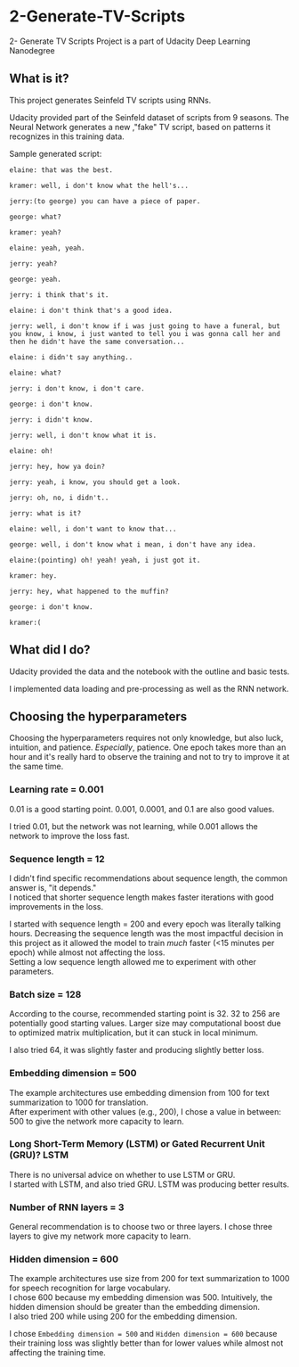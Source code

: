 # 2-Generate-TV-Scripts
 2- Generate TV Scripts Project is a part of Udacity Deep Learning Nanodegree

## What is it?
This project generates Seinfeld TV scripts using RNNs.  

Udacity provided part of the Seinfeld dataset of scripts from 9 seasons. The Neural Network generates a new ,"fake" TV script, based on patterns it recognizes in this training data.   

Sample generated script:
```
elaine: that was the best.

kramer: well, i don't know what the hell's...

jerry:(to george) you can have a piece of paper.

george: what?

kramer: yeah?

elaine: yeah, yeah.

jerry: yeah?

george: yeah.

jerry: i think that's it.

elaine: i don't think that's a good idea.

jerry: well, i don't know if i was just going to have a funeral, but you know, i know, i just wanted to tell you i was gonna call her and then he didn't have the same conversation...

elaine: i didn't say anything..

elaine: what?

jerry: i don't know, i don't care.

george: i don't know.

jerry: i didn't know.

jerry: well, i don't know what it is.

elaine: oh!

jerry: hey, how ya doin?

jerry: yeah, i know, you should get a look.

jerry: oh, no, i didn't..

jerry: what is it?

elaine: well, i don't want to know that...

george: well, i don't know what i mean, i don't have any idea.

elaine:(pointing) oh! yeah! yeah, i just got it.

kramer: hey.

jerry: hey, what happened to the muffin?

george: i don't know.

kramer:(
```

## What did I do?
Udacity provided the data and the notebook with the outline and basic tests.   

I implemented data loading and pre-processing as well as the RNN network.  

## Choosing the hyperparameters
Choosing the hyperparameters requires not only knowledge, but also luck, intuition, and patience. *Especially*, patience. One epoch takes more than an hour and it's really hard to observe the training and not to try to improve it at the same time.  


### Learning rate = 0.001
0.01 is a good starting point. 0.001, 0.0001, and 0.1 are also good values.  

I tried 0.01, but the network was not learning, while 0.001 allows the network to improve the loss fast.

### Sequence length = 12
I didn't find specific recommendations about sequence length, the common answer is, "it depends."   
I noticed that shorter sequence length makes faster iterations with good improvements in the loss.  

I started with sequence length = 200 and every epoch was literally talking hours. Decreasing the sequence length was the most impactful decision in this project as it allowed the model to train _much_ faster (<15 minutes per epoch) while almost not affecting the loss.  
Setting a low sequence length allowed me to experiment with other parameters.

### Batch size = 128
According to the course, recommended starting point is 32. 32 to 256 are potentially good starting values.
Larger size may computational boost due to optimized matrix multiplication, but it can stuck in local minimum.  

I also tried 64, it was slightly faster and producing slightly better loss.


### Embedding dimension = 500
The example architectures use embedding dimension from 100 for text summarization to 1000 for translation.   
After experiment with other values (e.g., 200), I chose a value in between: 500 to give the network more capacity to learn.  

### Long Short-Term Memory (LSTM) or Gated Recurrent Unit (GRU)? LSTM
There is no universal advice on whether to use LSTM or GRU.  
I started with LSTM, and also tried GRU. LSTM was producing better results.

### Number of RNN layers = 3
General recommendation is to choose two or three layers. I chose three layers to give my network more capacity to learn.

### Hidden dimension = 600
The example architectures use size from 200 for text summarization to 1000 for speech recognition for large vocabulary.  
I chose 600 because my embedding dimension was 500. Intuitively, the hidden dimension should be greater than the embedding dimension.  
I also tried 200 while using 200 for the embedding dimension.  

I chose `Embedding dimension = 500` and `Hidden dimension = 600` because their training loss was slightly better than for lower values while almost not affecting the training time. 

